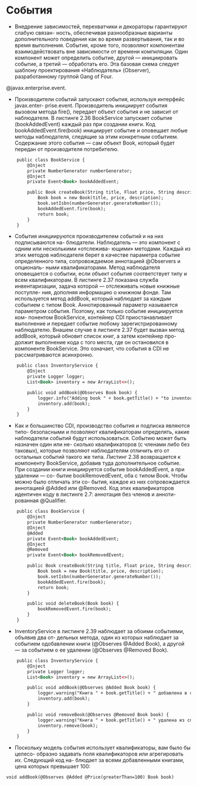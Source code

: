 # События
* Внедрение зависимостей, перехватчики и декораторы гарантируют слабую связан-
ность, обеспечивая разнообразные варианты дополнительного поведения как во
время развертывания, так и во время выполнения. События, кроме того, позволяют
компонентам взаимодействовать вне зависимости от времени компиляции. Один
компонент может определить событие, другой — инициировать событие, а третий —
обработать его. Эта базовая схема следует шаблону проектирования «Наблюдатель»
(Observer), разработанному группой Gang of Four.

@javax.enterprise.event.

* Производители событий запускают события, используя интерфейс javax.enter-
prise.event. Производитель инициирует события вызовом метода fire(), передает
объект события и не зависит от наблюдателя. В листинге 2.36 BookService запускает
событие (bookAddedEvent) каждый раз при создании книги. Код bookAddedEvent.fire(book)
инициирует событие и оповещает любые методы наблюдателя, следящие
за этим конкретным событием. Содержание этого события — сам объект Book, который
будет передан от производителя потребителю.
```xml
    public class BookService {
        @Inject
        private NumberGenerator numberGenerator;
        @Inject
        private Event<Book> bookAddedEvent;

        public Book createBook(String title, Float price, String description) {
            Book book = new Book(title, price, description);
            book.setIsbn(numberGenerator.generateNumber());
            bookAddedEvent.fire(book);
            return book;
        }
    }
```
* События инициируются производителем событий и на них подписываются на-
блюдатели. Наблюдатель — это компонент с одним или несколькими «отслежива-
ющими» методами. Каждый из этих методов наблюдателя берет в качестве параметра
событие определенного типа, сопровождаемое аннотацией @Observers и опциональ-
ными квалификаторами. Метод наблюдателя оповещается о событии, если объект
события соответствует типу и всем квалификаторам. В листинге 2.37 показана
служба инвентаризации, задача которой — отслеживать новые книжные поступле-
ния, дополняя информацию о книжном фонде. Там используется метод addBook,
который наблюдает за каждым событием с типом Book. Аннотированный параметр
называется параметром события. Поэтому, как только событие инициируется ком-
понентом BookService, контейнер CDI приостанавливает выполнение и передает
событие любому зарегистрированному наблюдателю. Внашем случае в листинге 2.37
будет вызван метод addBook, который обновит список книг, а затем контейнер про-
должит выполнение кода с того места, где он остановился в компоненте BookService.
Это означает, что события в CDI не рассматриваются асинхронно.
```xml
    public class InventoryService {
        @Inject
        private Logger logger;
        List<Book> inventory = new ArrayList<>();

        public void addBook(@Observes Book book) {
            logger.info("Adding book " + book.getTitle() + "to inventory");
            inventory.add(book);
        }
    }
```
* Как и большинство CDI, производство события и подписка являются типо-
безопасными и позволяют квалификаторам определять, какие наблюдатели
событий будут использоваться. Событию может быть назначен один или не-
сколько квалификаторов (с членами либо без таковых), которые позволяют
наблюдателям отличить его от остальных событий такого же типа. Листинг 2.38
возвращается к компоненту BookService, добавив туда дополнительное событие.
При создании книги инициируется событие bookAddedEvent, а при удалении — со-
бытие bookRemovedEvent, оба с типом Book. Чтобы можно было отличать эти со-
бытия, каждое из них сопровождается аннотацией @Added или @Removed. Код этих
квалификаторов идентичен коду в листинге 2.7: аннотация без членов и анноти-
рованная @Qualifier.
```xml
    public class BookService {
        @Inject
        private NumberGenerator numberGenerator;
        @Inject
        @Added
        private Event<Book> bookAddedEvent;
        @Inject
        @Removed
        private Event<Book> bookRemovedEvent;

        public Book createBook(String title, Float price, String description) {
            Book book = new Book(title, price, description);
            book.setIsbn(numberGenerator.generateNumber());
            bookAddedEvent.fire(book);
            return book;
        }

        public void deleteBook(Book book) {
            bookRemovedEvent.fire(book);
        }
    }
```
* InventoryService в листинге 2.39 наблюдает за обоими событиями, объявив два от-
дельных метода, один из которых наблюдает за событием одобавлении книги (@Observes
@Added Book), а другой — за событием о ее удалении (@Observes @Removed Book).
```xml
    public class InventoryService {
        @Inject
        private Logger logger;
        List<Book> inventory = new ArrayList<>();

        public void addBook(@Observes @Added Book book) {
            logger.warning("Книга " + book.getTitle() + " добавлена в список");
            inventory.add(book);
        }

        public void removeBook(@Observes @Removed Book book) {
            logger.warning("Книга " + book.getTitle() + " удалена из списка");
            inventory.remove(book);
        }
    }
```
* Поскольку модель события использует квалификаторы, вам было бы целесо-
образно задавать поля квалификаторов или агрегировать их. Следующий код на-
блюдает за всеми добавленными книгами, цена которых превышает 100:
```xml
void addBook(@Observes @Added @Price(greaterThan=100) Book book)
```